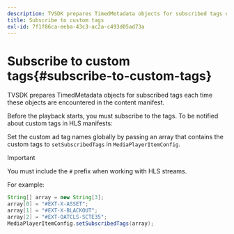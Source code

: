 ```yaml
---
description: TVSDK prepares TimedMetadata objects for subscribed tags each time these objects are encountered in the content manifest.
title: Subscribe to custom tags
exl-id: 7f1f86ca-eeba-43c3-ac2a-c493d05ad73a
---
```

# Subscribe to custom tags{#subscribe-to-custom-tags}

TVSDK prepares TimedMetadata objects for subscribed tags each time these objects are encountered in the content manifest.

Before the playback starts, you must subscribe to the tags. 
To be notified about custom tags in HLS manifests: 

   Set the custom ad tag names globally by passing an array that contains the custom tags to `setSubscribedTags` in `MediaPlayerItemConfig`.

   >[!IMPORTANT]
   >
   >You must include the `#` prefix when working with HLS streams.

   For example: 

   ```java
   String[] array = new String[3]; 
   array[0] = "#EXT-X-ASSET"; 
   array[1] = "#EXT-X-BLACKOUT"; 
   array[2] = "#EXT-OATCLS-SCTE35"; 
   MediaPlayerItemConfig.setSubscribedTags(array);
   ```
